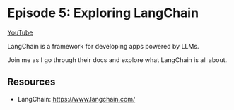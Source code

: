 # Episode 5: Exploring LangChain

[YouTube](https://youtube.com/live/U7Rog6JSmAE)

LangChain is a framework for developing apps powered by LLMs.

Join me as I go through their docs and explore what LangChain is all about.

## Resources

- LangChain: https://www.langchain.com/
